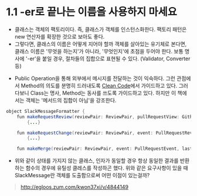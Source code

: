 # 1.1 -er로 끝나는 이름을 사용하지 마세요
- 클래스는 객체의 팩토리이다. 즉, 클래스가 객체를 인스턴스화한다. 팩토리 패턴은 new 연산자를 확장한 것으로 보아도 좋다. 
- 그렇다면, 클래스의 이름은 어떻게 지어야 할까
	객체를 살아있는 유기체로 본다면, 클래스 이름은 '무엇을 하는지'가 아니라, '무엇인지'에 초점을 두어야 한다.
	보통 명사에 '-er'을 붙일 경우, 절차들의 집합으로 표현될 수 있다. (Validator, Converter 등)

* Public Operation을 통해 외부에서 메시지를 전달하는 것이 익숙하다. 그런 관점에서 Method의 의도를 분명히 드러내도록 [Clean Code](https://kyounghwan01.github.io/blog/etc/how-to-write-clean-code/#%E1%84%92%E1%85%A1%E1%86%B7%E1%84%89%E1%85%AE%E1%84%86%E1%85%A7%E1%86%BC%E1%84%8B%E1%85%B3%E1%86%AB-%E1%84%83%E1%85%A9%E1%86%BC%E1%84%89%E1%85%A1%E1%84%85%E1%85%A9-%E1%84%86%E1%85%A1%E1%86%AB%E1%84%83%E1%85%B3%E1%86%AF%E1%84%85%E1%85%A1)에서 가이드하고 있다. 그러다보니 Class는 명사, Method는 동사를 쓰도록 가이드하고 있다. 하지만 이 책에서는 객체는 '메서드의 집합이 아님'을 강조한다.

```java
object SlackMessageFormatter {
    fun makeRequestReview(reviewPair: ReviewPair, pullRequestView: GithubPullRequestView) =
        {...}

    fun makeRequestChange(reviewPair: ReviewPair, event: PullRequestReviewEvent) =
        {...}

    fun makeMerge(reviewPair: ReviewPair, event: PullRequestEvent, lastReview: String): String {...}
```

* 위와 같이 상태를 가지지 않는 클래스, 인자가 동일할 경우 항상 동일한 결과를 반환하는 함수의 경우에 유틸성 클레스를 작성하곤 했다. 위와 같은 요구사항이 있을 때 SlackMessage란 객체를 도출함으로써 어떤 이점이 있는걸까? 
> http://egloos.zum.com/kwon37xi/v/4844149
